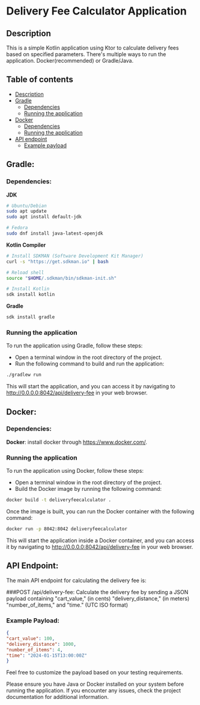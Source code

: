 
# Delivery Fee Calculator Application

## Description
This is a simple Kotlin application using Ktor to calculate delivery fees based on specified parameters.
There's multiple ways to run the application. Docker(recommended) or Gradle/Java.

## Table of contents
- [Description](#Description)
- [Gradle](#Gradle)
  - [Dependencies](#dependencies)
  - [Running the application](#running-the-application)
- [Docker](#docker)
  - [Dependencies](#dependencies-1)
  - [Running the application](#running-the-application-1)
- [API endpoint](#api-endpoint)
  - [Example payload](#example-payload)

## Gradle:
### Dependencies:
**JDK**
```bash
# Ubuntu/Debian
sudo apt update
sudo apt install default-jdk

# Fedora
sudo dnf install java-latest-openjdk
```

**Kotlin Compiler**
```bash
# Install SDKMAN (Software Development Kit Manager)
curl -s "https://get.sdkman.io" | bash

# Reload shell
source "$HOME/.sdkman/bin/sdkman-init.sh"

# Install Kotlin
sdk install kotlin
```

**Gradle**
```bash
sdk install gradle
```

### Running the application
To run the application using Gradle, follow these steps:
- Open a terminal window in the root directory of the project.
- Run the following command to build and run the application:

```bash
./gradlew run
```

This will start the application, and you can access it by navigating to http://0.0.0.0:8042/api/delivery-fee in your web browser.

## Docker:
### Dependencies:
**Docker**: install docker through https://www.docker.com/.

### Running the application
To run the application using Docker, follow these steps:
- Open a terminal window in the root directory of the project.
- Build the Docker image by running the following command:

```bash 
docker build -t deliveryfeecalculator .
```

Once the image is built, you can run the Docker container with the following command:

```bash
docker run -p 8042:8042 deliveryfeecalculator
```

This will start the application inside a Docker container, and you can access it by navigating to http://0.0.0.0:8042/api/delivery-fee in your web browser.

## API Endpoint:
The main API endpoint for calculating the delivery fee is:

###POST /api/delivery-fee:
Calculate the delivery fee by sending a JSON payload containing "cart_value," (in cents) "delivery_distance," (in meters) "number_of_items," and "time." (UTC ISO format)

### Example Payload:
```json
{
"cart_value": 100,
"delivery_distance": 1000,
"number_of_items": 4,
"time": "2024-01-15T13:00:00Z"
}
```
Feel free to customize the payload based on your testing requirements.

Please ensure you have Java or Docker installed on your system before running the application. 
If you encounter any issues, check the project documentation for additional information.
